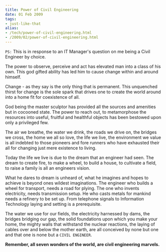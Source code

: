 ```yaml
---
title: Power of Civil Engineering
date: 01 Feb 2009
tags: 
- just-like-that
alias:
- /tech/power-of-civil-engineering.html
- /2009/02/power-of-civil-engineering.html
---
```


`PS:` This is in response to an IT Manager's question on me being a Civil Engineer by choice.

The power to observe, perceive and act has elevated man into a class of his own. 
This god gifted ability has led him to cause change within and around himself.

<!-- break here -->

Change - as they say is the only thing that is permanent. This unquenched thirst 
for change is the sole spark that drives one to create the world around into a home 
fit for coexistence of all.

God being the master sculptor has provided all the sources and amenities but in 
cocooned state. The power to reach out, to metamorphose the resources into useful, 
fruitful and healthful objects has been bestowed upon only a privileged few.

The air we breathe, the water we drink, the roads we drive on, the bridges we cross, 
the home we all so love, the life we live, the environment we value is all indebted 
to those pioneers and fore runners who have exhausted their all for changing just 
mere existence to living.

Today the life we live is due to the dream that an engineer had seen. The dream to 
create fire, to make a wheel, to build a house, to cultivate a field, to raise a 
family is all an engineers vision.

What he dares to dream is unheard of, what he imagines and hopes to achieve is beyond 
ones wildest imaginations. The engineer who builds a wheel for transport, needs a 
road for plying. The one who invents electricity, needs transmission setup. He who 
casts metals for mankind needs a refinery to be set up. From telephone signals to 
Information Technology laying and setting is a prerequisite. 

The water we use for our fields, the electricity harnessed by dams, the bridges bridging 
our gap, the solid foundations upon which you make your home, the mighty walls that 
withstand the nuclear reactions, the laying of cables over and below the mother earth, 
are all conceived by none but one and that one is none but a 
`CIVIL ENGINEER`.

**Remember, all seven wonders of the world, are civil engineering marvels.**
